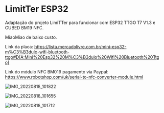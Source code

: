 # LimitTer ESP32
 Adaptação do projeto LimiTTer para funcionar com ESP32 TTGO T7 V1.3 e CUBED BM19 NFC.
 
 MiaoMiao de baixo custo.
 
 Link da placa: https://lista.mercadolivre.com.br/mini-esp32-m%C3%B3dulo-wifi-bluetooth-ttgo#D[A:Mini%20Esp32%20M%C3%B3dulo%20Wifi%20Bluetooth%20Ttgo]
 
 Link do módulo NFC BM019 pagamento via Paypal: https://www.robotshop.com/uk/serial-to-nfc-converter-module.html
 
![IMG_20220818_101822](https://user-images.githubusercontent.com/36828397/185406750-220511ef-41c2-4955-93a6-482dd138c42d.jpg)

![IMG_20220818_101655](https://user-images.githubusercontent.com/36828397/185406758-b7d6c827-0fb2-48e4-bc92-a86e398c201c.jpg)

![IMG_20220818_101712](https://user-images.githubusercontent.com/36828397/185406766-da31a7cd-da1b-4242-aa29-7c5730ef0bd7.jpg)
